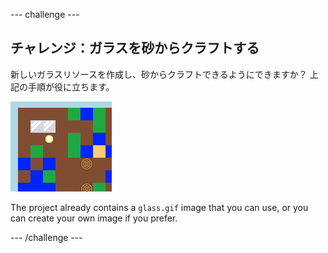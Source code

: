 \--- challenge \---

## チャレンジ：ガラスを砂からクラフトする

新しいガラスリソースを作成し、砂からクラフトできるようにできますか？ 上記の手順が役に立ちます。

![スクリーンショット](images/craft-glass.png)

The project already contains a `glass.gif` image that you can use, or you can create your own image if you prefer.

\--- /challenge \---